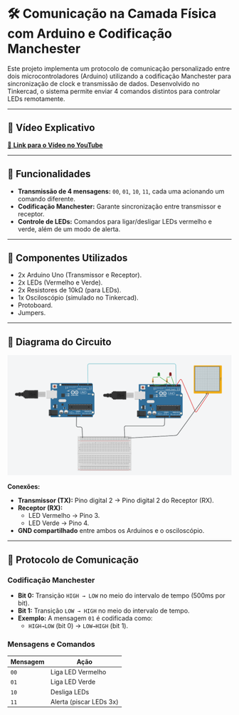 # 🛠️ Comunicação na Camada Física com Arduino e Codificação Manchester

Este projeto implementa um protocolo de comunicação personalizado entre dois microcontroladores (Arduino) utilizando a codificação Manchester para sincronização de clock e transmissão de dados. Desenvolvido no Tinkercad, o sistema permite enviar 4 comandos distintos para controlar LEDs remotamente.

---

## 🎥 Vídeo Explicativo
[🔗 **Link para o Vídeo no YouTube**](https://youtu.be/2ng5MBiueMg)

---

## 📌 Funcionalidades
- **Transmissão de 4 mensagens:** `00`, `01`, `10`, `11`, cada uma acionando um comando diferente.
- **Codificação Manchester:** Garante sincronização entre transmissor e receptor.
- **Controle de LEDs:** Comandos para ligar/desligar LEDs vermelho e verde, além de um modo de alerta.

---

## 🧩 Componentes Utilizados
- 2x Arduino Uno (Transmissor e Receptor).
- 2x LEDs (Vermelho e Verde).
- 2x Resistores de 10kΩ (para LEDs).
- 1x Osciloscópio (simulado no Tinkercad).
- Protoboard.
- Jumpers.

---

## 🔌 Diagrama do Circuito
![Circuito no Tinkercad](circuito.png)

**Conexões:**
- **Transmissor (TX):** Pino digital 2 → Pino digital 2 do Receptor (RX).
- **Receptor (RX):** 
  - LED Vermelho → Pino 3.
  - LED Verde → Pino 4.
- **GND compartilhado** entre ambos os Arduinos e o osciloscópio.

---

## 📡 Protocolo de Comunicação

### Codificação Manchester
- **Bit 0:** Transição `HIGH → LOW` no meio do intervalo de tempo (500ms por bit).
- **Bit 1:** Transição `LOW → HIGH` no meio do intervalo de tempo.
- **Exemplo:** A mensagem `01` é codificada como:
  - `HIGH→LOW` (bit 0) → `LOW→HIGH` (bit 1).

### Mensagens e Comandos
| Mensagem | Ação                     |
|----------|--------------------------|
| `00`     | Liga LED Vermelho        |
| `01`     | Liga LED Verde           |
| `10`     | Desliga LEDs             |
| `11`     | Alerta (piscar LEDs 3x) |